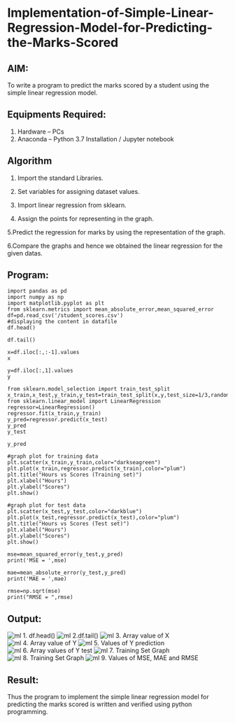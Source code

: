 # Implementation-of-Simple-Linear-Regression-Model-for-Predicting-the-Marks-Scored

## AIM:
To write a program to predict the marks scored by a student using the simple linear regression model.

## Equipments Required:
1. Hardware – PCs
2. Anaconda – Python 3.7 Installation / Jupyter notebook

## Algorithm
1. Import the standard Libraries.

2. Set variables for assigning dataset values.

3. Import linear regression from sklearn.

4. Assign the points for representing in the graph.

5.Predict the regression for marks by using the representation of the graph.

6.Compare the graphs and hence we obtained the linear regression for the given datas.


## Program:
```
import pandas as pd
import numpy as np
import matplotlib.pyplot as plt
from sklearn.metrics import mean_absolute_error,mean_squared_error
df=pd.read_csv('/student_scores.csv')
#displaying the content in datafile
df.head()

df.tail()

x=df.iloc[:,:-1].values
x

y=df.iloc[:,1].values
y

from sklearn.model_selection import train_test_split
x_train,x_test,y_train,y_test=train_test_split(x,y,test_size=1/3,random_state=0)
from sklearn.linear_model import LinearRegression
regressor=LinearRegression()
regressor.fit(x_train,y_train)
y_pred=regressor.predict(x_test)
y_pred
y_test

y_pred

#graph plot for training data
plt.scatter(x_train,y_train,color="darkseagreen")
plt.plot(x_train,regressor.predict(x_train),color="plum")
plt.title("Hours vs Scores (Training set)")
plt.xlabel("Hours")
plt.ylabel("Scores")
plt.show()

#graph plot for test data
plt.scatter(x_test,y_test,color="darkblue")
plt.plot(x_test,regressor.predict(x_test),color="plum")
plt.title("Hours vs Scores (Test set)")
plt.xlabel("Hours")
plt.ylabel("Scores")
plt.show()

mse=mean_squared_error(y_test,y_pred)
print('MSE = ',mse)

mae=mean_absolute_error(y_test,y_pred)
print('MAE = ',mae)

rmse=np.sqrt(mse)
print("RMSE = ",rmse)
```

## Output:
![ml 1. df.head()](https://github.com/RoghithKrishnamoorthy/Implementation-of-Simple-Linear-Regression-Model-for-Predicting-the-Marks-Scored/assets/119475474/ca235bb0-e868-4a38-9893-15601a1bc95d)
![ml 2.df.tail()](https://github.com/RoghithKrishnamoorthy/Implementation-of-Simple-Linear-Regression-Model-for-Predicting-the-Marks-Scored/assets/119475474/b5909b34-832d-459e-b194-19802194e875)
![ml 3. Array value of X](https://github.com/RoghithKrishnamoorthy/Implementation-of-Simple-Linear-Regression-Model-for-Predicting-the-Marks-Scored/assets/119475474/ee7ac194-8bbe-4477-8942-a4692ec4affa)
![ml 4. Array value of Y](https://github.com/RoghithKrishnamoorthy/Implementation-of-Simple-Linear-Regression-Model-for-Predicting-the-Marks-Scored/assets/119475474/006abdc4-2aa4-4455-8ac7-21a539832c11)
![ml 5. Values of Y prediction](https://github.com/RoghithKrishnamoorthy/Implementation-of-Simple-Linear-Regression-Model-for-Predicting-the-Marks-Scored/assets/119475474/f3c5ad6f-06c9-4e3b-a59b-c0ccae7ee758)
![ml 6. Array values of Y test](https://github.com/RoghithKrishnamoorthy/Implementation-of-Simple-Linear-Regression-Model-for-Predicting-the-Marks-Scored/assets/119475474/16ed07c2-d468-4388-85bd-8a992f26cd46)
![ml 7. Training Set Graph](https://github.com/RoghithKrishnamoorthy/Implementation-of-Simple-Linear-Regression-Model-for-Predicting-the-Marks-Scored/assets/119475474/eec638a1-76ac-4451-9424-b7f386046686)
![ml 8. Training Set Graph](https://github.com/RoghithKrishnamoorthy/Implementation-of-Simple-Linear-Regression-Model-for-Predicting-the-Marks-Scored/assets/119475474/afc6e051-9ea2-4191-be8e-259bc8d69a71)
![ml 9. Values of MSE, MAE and RMSE](https://github.com/RoghithKrishnamoorthy/Implementation-of-Simple-Linear-Regression-Model-for-Predicting-the-Marks-Scored/assets/119475474/42cd0021-dda0-4894-9a7b-7688d6438166)



## Result:
Thus the program to implement the simple linear regression model for predicting the marks scored is written and verified using python programming.
